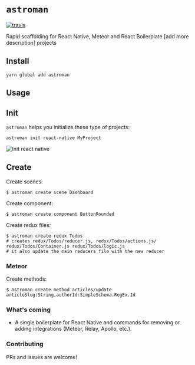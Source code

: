 # `astroman`
[![travis](https://travis-ci.org/Astrocoders/astroman.svg?branch=develop)](https://travis-ci.org/Astrocoders/astroman)

Rapid scaffolding for React Native, Meteor and React Boilerplate [add more description] projects

## Install
```
yarn global add astroman
```

## Usage

## Init
`astroman` helps you initialize these type of projects:
```
astroman init react-native MyProject
```
![Init react native](https://github.com/Astrocoders/astroman/raw/develop/imgs/initReactNative.gif)

## Create
Create scenes:
```
$ astroman create scene Dashboard
```
Create component:
```
$ astroman create component ButtonRounded
```
Create redux files:
```
$ astroman create redux Todos
# creates redux/Todos/reducer.js, redux/Todos/actions.js/ redux/Todos/Container.js redux/Todos/logic.js
# it also update the main reducers file with the new reducer
```
### Meteor
Create methods:
```
$ astroman create method articles/update articleSlug:String,authorId:SimpleSchema.RegEx.Id
```

### What's coming
- A single boilerplate for React Native and commands for removing or adding integrations (Meteor, Relay, Apollo, etc.).

### Contributing
PRs and issues are welcome!
